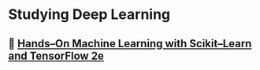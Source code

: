 # Studying Deep Learning
## :book: [Hands–On Machine Learning with Scikit–Learn and TensorFlow 2e](https://www.amazon.com.br/Hands-Machine-Learning-Scikit-Learn-TensorFlow/dp/1492032646)
